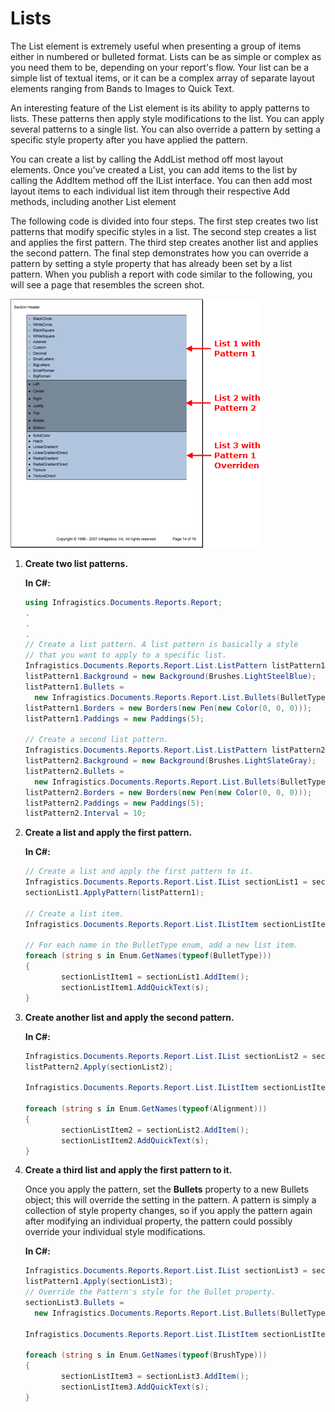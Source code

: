 ﻿<!--
|metadata|
{
    "fileName": "documentengine-lists",
    "controlName": "Infragistics Document Library",
    "tags": ["Layouts","Reporting"]
}
|metadata|
-->

# Lists

The List element is extremely useful when presenting a group of items either in numbered or bulleted format. Lists can be as simple or complex as you need them to be, depending on your report's flow. Your list can be a simple list of textual items, or it can be a complex array of separate layout elements ranging from Bands to Images to Quick Text.

An interesting feature of the List element is its ability to apply patterns to lists. These patterns then apply style modifications to the list. You can apply several patterns to a single list. You can also override a pattern by setting a specific style property after you have applied the pattern.

You can create a list by calling the AddList method off most layout elements. Once you've created a List, you can add items to the list by calling the AddItem method off the IList interface. You can then add most layout items to each individual list item through their respective Add methods, including another List element

The following code is divided into four steps. The first step creates two list patterns that modify specific styles in a list. The second step creates a list and applies the first pattern. The third step creates another list and applies the second pattern. The final step demonstrates how you can override a pattern by setting a style property that has already been set by a list pattern. When you publish a report with code similar to the following, you will see a page that resembles the screen shot.

![](images/DocumentEngine_Lists_01.png)

1.  **Create two list patterns.**

    **In C#:**

    ```csharp
    using Infragistics.Documents.Reports.Report;
    .
    .
    .
    // Create a list pattern. A list pattern is basically a style
    // that you want to apply to a specific list.
    Infragistics.Documents.Reports.Report.List.ListPattern listPattern1 = new ListPattern();
    listPattern1.Background = new Background(Brushes.LightSteelBlue);
    listPattern1.Bullets = 
      new Infragistics.Documents.Reports.Report.List.Bullets(BulletType.WhiteCircle);
    listPattern1.Borders = new Borders(new Pen(new Color(0, 0, 0)));
    listPattern1.Paddings = new Paddings(5);

    // Create a second list pattern.
    Infragistics.Documents.Reports.Report.List.ListPattern listPattern2 = new ListPattern();
    listPattern2.Background = new Background(Brushes.LightSlateGray);
    listPattern2.Bullets = 
      new Infragistics.Documents.Reports.Report.List.Bullets(BulletType.BlackCircle);
    listPattern2.Borders = new Borders(new Pen(new Color(0, 0, 0)));
    listPattern2.Paddings = new Paddings(5);
    listPattern2.Interval = 10;
    ```

2.  **Create a list and apply the first pattern.**

    **In C#:**

    ```csharp
    // Create a list and apply the first pattern to it.
    Infragistics.Documents.Reports.Report.List.IList sectionList1 = section1.AddList();
    sectionList1.ApplyPattern(listPattern1);

    // Create a list item.
    Infragistics.Documents.Reports.Report.List.IListItem sectionListItem1;

    // For each name in the BulletType enum, add a new list item.
    foreach (string s in Enum.GetNames(typeof(BulletType)))
    {
            sectionListItem1 = sectionList1.AddItem();
            sectionListItem1.AddQuickText(s);
    }
    ```

3.  **Create another list and apply the second pattern.**

    **In C#:**

    ```csharp
    Infragistics.Documents.Reports.Report.List.IList sectionList2 = section1.AddList();
    listPattern2.Apply(sectionList2);

    Infragistics.Documents.Reports.Report.List.IListItem sectionListItem2;

    foreach (string s in Enum.GetNames(typeof(Alignment)))
    {
            sectionListItem2 = sectionList2.AddItem();
            sectionListItem2.AddQuickText(s);
    }
    ```

4.  **Create a third list and apply the first pattern to it.**

    Once you apply the pattern, set the **Bullets** property to a new Bullets object; this will override the setting in the pattern. A pattern is simply a collection of style property changes, so if you apply the pattern again after modifying an individual property, the pattern could possibly override your individual style modifications.

    **In C#:**

    ```csharp
    Infragistics.Documents.Reports.Report.List.IList sectionList3 = section1.AddList();
    listPattern1.Apply(sectionList3);
    // Override the Pattern's style for the Bullet property.
    sectionList3.Bullets = 
      new Infragistics.Documents.Reports.Report.List.Bullets(BulletType.BlackCircle);

    Infragistics.Documents.Reports.Report.List.IListItem sectionListItem3;

    foreach (string s in Enum.GetNames(typeof(BrushType)))
    {
            sectionListItem3 = sectionList3.AddItem();
            sectionListItem3.AddQuickText(s);
    }
    ```
